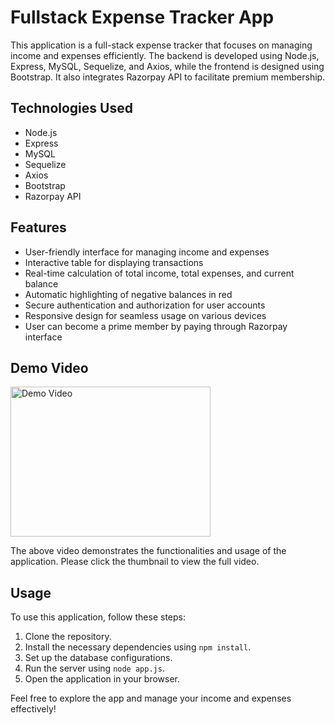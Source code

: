 <h1>Fullstack Expense Tracker App</h1>

<p>This application is a full-stack expense tracker that focuses on managing income and expenses efficiently. The backend is developed using Node.js, Express, MySQL, Sequelize, and Axios, while the frontend is designed using Bootstrap. It also integrates Razorpay API to facilitate premium membership.</p>

<h2>Technologies Used</h2>

<p>
    <ul>
        <li>Node.js</li>
        <li>Express</li>
        <li>MySQL</li>
        <li>Sequelize</li>
        <li>Axios</li>
        <li>Bootstrap</li>
        <li>Razorpay API</li>
    </ul>
</p>

<h2>Features</h2>

<p>
    <ul>
        <li>User-friendly interface for managing income and expenses</li>
        <li>Interactive table for displaying transactions</li>
        <li>Real-time calculation of total income, total expenses, and current balance</li>
        <li>Automatic highlighting of negative balances in red</li>
        <li>Secure authentication and authorization for user accounts</li>
        <li>Responsive design for seamless usage on various devices</li>
        <li>User can become a prime member by paying through Razorpay interface</li>
    </ul>
</p>

<h2>Demo Video</h2>

<p>
    <a href="public/video/demo.mp4">
        <img src="" alt="Demo Video" style="width:320px;height:240px;">
    </a>
</p>

<p>The above video demonstrates the functionalities and usage of the application. Please click the thumbnail to view the full video.</p>

<h2>Usage</h2>

<p>To use this application, follow these steps:</p>

<ol>
    <li>Clone the repository.</li>
    <li>Install the necessary dependencies using <code>npm install</code>.</li>
    <li>Set up the database configurations.</li>
    <li>Run the server using <code>node app.js</code>.</li>
    <li>Open the application in your browser.</li>
</ol>

<p>Feel free to explore the app and manage your income and expenses effectively!</p>

